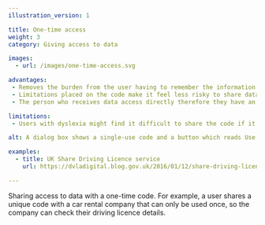 ```yaml
---
illustration_version: 1

title: One-time access
weight: 3
category: Giving access to data

images:
  - url: /images/one-time-access.svg

advantages:
 - Removes the burden from the user having to remember the information
 - Limitations placed on the code make it feel less risky to share data for a specific purpose
 - The person who receives data access directly therefore they have an accurate view of the data

limitations:
 - Users with dyslexia might find it difficult to share the code if it’s not easy to copy and paste, or send

alt: A dialog box shows a single-use code and a button which reads Use now.

examples:
  - title: UK Share Driving Licence service
    url: https://dvladigital.blog.gov.uk/2016/01/12/share-driving-licence-goes-live/

---
```


Sharing access to data with a one-time code. For example, a user shares a unique code with a car rental company that can only be used once, so the company can check their driving licence details.
